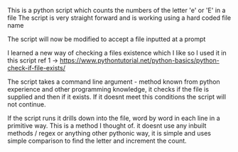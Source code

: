 This is a python script which counts the numbers of the letter 'e' or 'E' in a file
The script is very straight forward and is working using a hard coded file name

The script will now be modified to accept a file inputted at a prompt

I learned a new way of checking a files existence which I like so I used it in this script
ref 1 -> https://www.pythontutorial.net/python-basics/python-check-if-file-exists/

The script takes a command line argument - method known from python experience and other programming knowledge, it checks if the file is supplied and then if it exists. If it doesnt meet this conditions the script will not continue.

If the script runs it drills down into the file, word by word in each line in a primitive way. This is a method I thought of. it doesnt use any inbuilt methods / regex or anything other pythonic way, it is simple and uses simple comparison to find the letter and increment the count.

